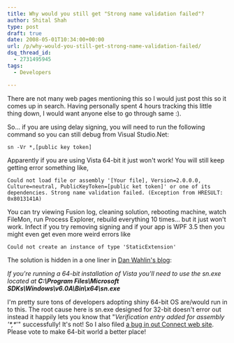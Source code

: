 ```yaml
---
title: Why would you still get "Strong name validation failed"?
author: Shital Shah
type: post
draft: true
date: 2008-05-01T10:34:00+00:00
url: /p/why-would-you-still-get-strong-name-validation-failed/
dsq_thread_id:
  - 2731495945
tags:
  - Developers

---
```

There are not many web pages mentioning this so I would just post this so it comes up in search. Having personally spent 4 hours tracking this little thing down, I would want anyone else to go through same :).

So... if you are using delay signing, you will need to run the following command so you can still debug from Visual Studio.Net:

<pre class="code-block code-text"><code class="no-highlight">sn -Vr *,[public key token]
</code></pre>

Apparently if you are using Vista 64-bit it just won't work! You will still keep getting error something like,

<pre class="code-block code-text"><code class="no-highlight">Could not load file or assembly '[Your file], Version=2.0.0.0, Culture=neutral, PublicKeyToken=[public ket token]' or one of its dependencies. Strong name validation failed. (Exception from HRESULT: 0x8013141A)
</code></pre>

You can try viewing Fusion log, cleaning solution, rebooting machine, watch FileMon, run Process Explorer, rebuild everything 10 times... but it just won't work. Infect if you try removing signing and if your app is WPF 3.5 then you might even get even more weird errors like

<pre class="code-block code-text"><code class="no-highlight">Could not create an instance of type 'StaticExtension'
</code></pre>

The solution is hidden in a one liner in [Dan Wahlin's blog][1]:

_If you're running a 64-bit installation of Vista you'll need to use the sn.exe located at **C:\Program Files\Microsoft SDKs\Windows\v6.0A\Bin\x64\sn.exe**_

I'm pretty sure tons of developers adopting shiny 64-bit OS are/would run in to this. The root cause here is sn.exe designed for 32-bit doesn't error out instead it happily lets you know that "_Verification entry added for assembly '\*,\*_'" successfully! It's not! So I also filed [a bug in out Connect web site][2]. Please vote to make 64-bit world a better place!

 [1]: http://weblogs.asp.net/dwahlin/archive/2007/08/06/fixing-a-vs-net-2008-asp-net-debugging-issue-on-vista-quot-strong-name-validation-failed-quot.aspx
 [2]: https://connect.microsoft.com/VisualStudio/feedback/ViewFeedback.aspx?FeedbackID=341426